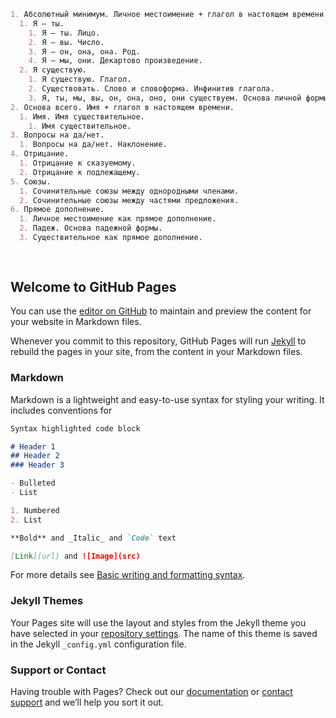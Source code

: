 ```markdown
1. Абсолютный минимум. Личное местоимение + глагол в настоящем времени.
  1. Я — ты.
    1. Я — ты. Лицо.
    2. Я — вы. Число.
    3. Я — он, она, она. Род.
    4. Я — мы, они. Декартово произведение. 
  2. Я существую. 
    1. Я существую. Глагол.
    2. Существовать. Слово и словоформа. Инфинитив глагола.
    3. Я, ты, мы, вы, он, она, оно, они существуем. Основа личной формы. Личная форма. Словосочетание, согласование.
2. Основа всего. Имя + глагол в настоящем времени. 
  1. Имя. Имя существительное.
    1. Имя существительное. 
3. Вопросы на да/нет.
  1. Вопросы на да/нет. Наклонение. 
4. Отрицание.
  1. Отрицание к сказуемому.
  2. Отрицание к подлежащему.
5. Союзы.
  1. Сочинительные союзы между однородными членами.
  2. Сочинительные союзы между частями предложения.
6. Прямое дополнение.
  1. Личное местоимение как прямое дополнение. 
  2. Падеж. Основа падежной формы. 
  3. Существительное как прямое дополнение.
  
    
```
## Welcome to GitHub Pages

You can use the [editor on GitHub](https://github.com/gallonfizik/lang/edit/gh-pages/index.md) to maintain and preview the content for your website in Markdown files.

Whenever you commit to this repository, GitHub Pages will run [Jekyll](https://jekyllrb.com/) to rebuild the pages in your site, from the content in your Markdown files.

### Markdown

Markdown is a lightweight and easy-to-use syntax for styling your writing. It includes conventions for

```markdown
Syntax highlighted code block

# Header 1
## Header 2
### Header 3

- Bulleted
- List

1. Numbered
2. List

**Bold** and _Italic_ and `Code` text

[Link](url) and ![Image](src)
```

For more details see [Basic writing and formatting syntax](https://docs.github.com/en/github/writing-on-github/getting-started-with-writing-and-formatting-on-github/basic-writing-and-formatting-syntax).

### Jekyll Themes

Your Pages site will use the layout and styles from the Jekyll theme you have selected in your [repository settings](https://github.com/gallonfizik/lang/settings/pages). The name of this theme is saved in the Jekyll `_config.yml` configuration file.

### Support or Contact

Having trouble with Pages? Check out our [documentation](https://docs.github.com/categories/github-pages-basics/) or [contact support](https://support.github.com/contact) and we’ll help you sort it out.
